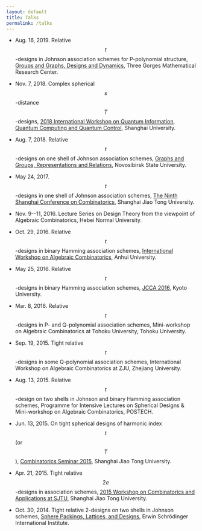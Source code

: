 ```yaml
---
layout: default
title: Talks
permalink: /talks
---
```


* Aug. 16, 2019. Relative $$t$$-designs in Johnson association schemes for P-polynomial structure, [Groups and Graphs, Designs and Dynamics](https://math.sjtu.edu.cn/conference/G2D2/), Three Gorges Mathematical Research Center.
  
* Nov. 7, 2018. Complex spherical $$s$$-distance $$T$$-designs, [2018 International Workshop on Quantum Information, Quantum Computing and Quantum Control](http://yanzhu.org/IWQIQC2018/), Shanghai University.

*  Aug. 7, 2018. Relative $$t$$-designs on one shell of Johnson association schemes, [Graphs and Groups, Representations and Relations](http://old.math.nsc.ru/conference/g2/g2r2/index.html), Novosibirsk State University.

* May 24, 2017. $$t$$-designs in one shell of Johnson association schemes, [The Ninth Shanghai Conference on Combinatorics](http://www.math.sjtu.edu.cn/conference/9shcc/), Shanghai Jiao Tong University. 

* Nov. 9--11, 2016. Lecture Series on Design Theory from the viewpoint of Algebraic Combinatorics, Hebei Normal University.

* Oct. 29, 2016. Relative $$t$$-designs in binary Hamming association schemes, [International Workshop on Algebraic Combinatorics](http://math.ahu.edu.cn/iwac2016/index.asp), Anhui University.

*  May 25, 2016. Relative $$t$$-designs in binary Hamming association schemes, [JCCA 2016](https://infoshako.sk.tsukuba.ac.jp/jcca/JCCA16/index.html), Kyoto University.

* Mar. 8, 2016. Relative $$t$$-designs in P- and Q-polynomial association schemes, Mini-workshop on Algebraic Combinatorics at Tohoku University, Tohoku University.

* Sep. 19, 2015. Tight relative $$t$$-designs in some Q-polynomial association schemes, International Workshop on Algebraic Combinatorics at ZJU, Zhejiang University.

* Aug. 13, 2015. Relative $$t$$-design on two shells in Johnson and binary Hamming association schemes, Programme for Intensive Lectures on Spherical Designs & Mini-workshop on Algebraic Combinatorics, POSTECH.

* Jun. 13, 2015. On tight spherical designs of harmonic index $$t$$ (or $$T$$), [Combinatorics Seminar 2015](http://math.sjtu.edu.cn/conference/Bannai/2015/talk.php?20150613A), Shanghai Jiao Tong University.

* Apr. 21, 2015. Tight relative $$2e$$-designs in association schemes, [2015 Workshop on Combinatorics and Applications at SJTU](http://math.sjtu.edu.cn/Conference/2015WCA/home.php), Shanghai Jiao Tong University.

* Oct. 30, 2014. Tight relative 2-designs on two shells in Johnson schemes, [Sphere Packings, Lattices, and Designs](https://www.math.tugraz.at/ESI2014/workshop2.html), Erwin Schrödinger International Institute.



